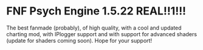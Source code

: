 # FNF Psych Engine 1.5.22 REAL!!1!!!
The best fanmade (probably), of high quality, with a cool and updated charting mod, with IPlogger support and with support for advanced shaders (update for shaders coming soon). Hope for your support!
